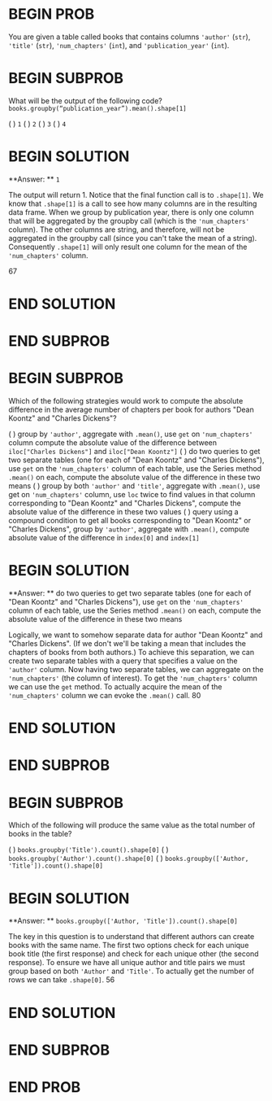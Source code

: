 # BEGIN PROB

You are given a table called books that contains columns `'author'` (`str`), `'title'` (`str`), `'num_chapters'` (`int`), and `'publication_year'` (`int`).
# BEGIN SUBPROB

What will be the output of the following code?
`books.groupby(“publication_year”).mean().shape[1]`

( ) `1`
( ) `2`
( ) `3`
( ) `4`

# BEGIN SOLUTION

**Answer: ** `1`

The output will return 1. Notice that the final function call is to `.shape[1]`. We know
that `.shape[1]` is a call to see how many columns are in the resulting data frame. When we 
group by publication year, there is only one column that will be aggregated by the groupby call (which
is the `'num_chapters'` column). The other columns are string, and therefore, will not be aggregated in the groupby
call (since you can't take the mean of a string). Consequently `.shape[1]` will only result one column for the mean of the `'num_chapters'` 
column. 

<average>67</average>
# END SOLUTION

# END SUBPROB

# BEGIN SUBPROB

Which of the following strategies would work to compute the absolute difference in the average number of chapters per book for authors "Dean Koontz" and "Charles Dickens"?

( ) group by `'author'`, aggregate with `.mean()`, use `get` on `'num_chapters'` column compute the absolute value of the difference between `iloc["Charles Dickens"]` and `iloc["Dean Koontz"]`
( ) do two queries to get two separate tables (one for each of "Dean Koontz" and "Charles Dickens"), use `get` on the `'num_chapters'` column of each table, use the Series method `.mean()` on each, compute the absolute value of the difference in these two means
( ) group by both `'author'` and `'title'`, aggregate with `.mean()`, use get on `'num_chapters'` column, use `loc` twice to find values in that column corresponding to "Dean Koontz" and "Charles Dickens", compute the absolute value of the difference in these two values
( ) query using a compound condition to get all books corresponding to "Dean Koontz" or "Charles Dickens", group by `'author'`, aggregate with `.mean()`, compute absolute value of the difference in `index[0]` and `index[1]`
# BEGIN SOLUTION

**Answer: ** do two queries to get two separate tables (one for each of "Dean Koontz" and "Charles Dickens"), use `get` on the `'num_chapters'` column of each table, use the Series method `.mean()` on each, compute the absolute value of the difference in these two means

Logically, we want to somehow separate data for author "Dean Koontz" and "Charles Dickens". (If we don't we'll be taking a mean that includes the chapters of books from both authors.) To achieve this separation, we can create two separate tables with a query that specifies a value on the `'author'` column. Now having two separate
tables, we can aggregate on the `'num_chapters'` (the column of interest). To get the `'num_chapters'` column we can use
the `get` method. To actually acquire the mean of the `'num_chapters'` column we can evoke the `.mean()` call.
<average>80</average>
# END SOLUTION

# END SUBPROB

# BEGIN SUBPROB

Which of the following will produce the same value as the total number of books in the table?

( ) `books.groupby('Title').count().shape[0]`
( ) `books.groupby('Author').count().shape[0]`
( ) `books.groupby(['Author, 'Title']).count().shape[0]`
# BEGIN SOLUTION

**Answer: ** `books.groupby(['Author, 'Title']).count().shape[0]`

The key in this question is to understand that different authors can create books with the same name. The first two options
check for each unique book title (the first response) and check for each unique other (the second response). To ensure we
have all unique author and title pairs we must group based on both `'Author'` and `'Title'`. To actually get the number of rows
we can take `.shape[0]`.
<average>56</average>
# END SOLUTION

# END SUBPROB

# END PROB
